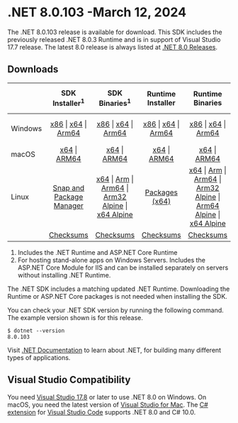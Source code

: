# .NET 8.0.103 -March 12, 2024

The .NET 8.0.103 release is available for download. This SDK includes the previously released .NET 8.0.3 Runtime and is in support of Visual Studio 17.7 release. The latest 8.0 release is always listed at [.NET 8.0 Releases](../README.md).

## Downloads

|           | SDK Installer<sup>1</sup>                        | SDK Binaries<sup>1</sup>                 | Runtime Installer                                        | Runtime Binaries                                 | ASP.NET Core Runtime           |Windows Desktop Runtime          |
| --------- | :------------------------------------------:     | :----------------------:                 | :---------------------------:                            | :-------------------------:                      | :-----------------:            | :-----------------:            |
| Windows   | [x86][dotnet-sdk-win-x86.exe] \| [x64][dotnet-sdk-win-x64.exe] \| [Arm64][dotnet-sdk-win-arm64.exe] | [x86][dotnet-sdk-win-x86.zip] \| [x64][dotnet-sdk-win-x64.zip] \|  [Arm64][dotnet-sdk-win-arm64.zip] | [x86][dotnet-runtime-win-x86.exe] \| [x64][dotnet-runtime-win-x64.exe] \| [Arm64][dotnet-runtime-win-arm64.exe] | [x86][dotnet-runtime-win-x86.zip] \| [x64][dotnet-runtime-win-x64.zip] \| [Arm64][dotnet-runtime-win-arm64.zip] | [x86][aspnetcore-runtime-win-x86.exe] \| [x64][aspnetcore-runtime-win-x64.exe] \|<br/> [Hosting Bundle][dotnet-hosting-win.exe]<sup>2</sup> | [x86][windowsdesktop-runtime-win-x86.exe] \| [x64][windowsdesktop-runtime-win-x64.exe] \| [Arm64][windowsdesktop-runtime-win-arm64.exe] |
| macOS     | [x64][dotnet-sdk-osx-x64.pkg] \| [ARM64][dotnet-sdk-osx-arm64.pkg] | [x64][dotnet-sdk-osx-x64.tar.gz] \| [ARM64][dotnet-sdk-osx-arm64.tar.gz]  | [x64][dotnet-runtime-osx-x64.pkg] \| [ARM64][dotnet-runtime-osx-arm64.pkg] | [x64][dotnet-runtime-osx-x64.tar.gz] \| [ARM64][dotnet-runtime-osx-arm64.tar.gz]| [x64][aspnetcore-runtime-osx-x64.tar.gz] \| [ARM64][aspnetcore-runtime-osx-arm64.tar.gz] | - |<sup>1</sup>
| Linux     |  [Snap and Package Manager](../install-linux.md)  | [x64][dotnet-sdk-linux-x64.tar.gz] \| [Arm][dotnet-sdk-linux-arm.tar.gz]  \| [Arm64][dotnet-sdk-linux-arm64.tar.gz] \| [Arm32 Alpine][dotnet-sdk-linux-musl-arm.tar.gz]  \| [x64 Alpine][dotnet-sdk-linux-musl-x64.tar.gz] | [Packages (x64)][linux-packages] | [x64][dotnet-runtime-linux-x64.tar.gz] \| [Arm][dotnet-runtime-linux-arm.tar.gz] \| [Arm64][dotnet-runtime-linux-arm64.tar.gz] \| [Arm32 Alpine][dotnet-runtime-linux-musl-arm.tar.gz] \| [Arm64 Alpine][dotnet-runtime-linux-musl-arm64.tar.gz] \| [x64 Alpine][dotnet-runtime-linux-musl-x64.tar.gz]  | [x64][aspnetcore-runtime-linux-x64.tar.gz]<sup>1</sup>  \| [Arm][aspnetcore-runtime-linux-arm.tar.gz]<sup>1</sup> \| [Arm64][aspnetcore-runtime-linux-arm64.tar.gz]<sup>1</sup> \| [x64 Alpine][aspnetcore-runtime-linux-musl-x64.tar.gz] | - | <sup>1</sup> |
|  | [Checksums][checksums-sdk]                             | [Checksums][checksums-sdk]                                      | [Checksums][checksums-runtime]                             | [Checksums][checksums-runtime]  | [Checksums][checksums-runtime]  | [Checksums][checksums-runtime]

1. Includes the .NET Runtime and ASP.NET Core Runtime
2. For hosting stand-alone apps on Windows Servers. Includes the ASP.NET Core Module for IIS and can be installed separately on servers without installing .NET Runtime.

The .NET SDK includes a matching updated .NET Runtime. Downloading the Runtime or ASP.NET Core packages is not needed when installing the SDK.

You can check your .NET SDK version by running the following command. The example version shown is for this release.

```console
$ dotnet --version
8.0.103
```
Visit [.NET Documentation](https://learn.microsoft.com/dotnet/) to learn about .NET, for building many different types of applications.

## Visual Studio Compatibility

You need [Visual Studio 17.8](https://visualstudio.microsoft.com) or later to use .NET 8.0 on Windows. On macOS, you need the latest version of [Visual Studio for Mac](https://visualstudio.microsoft.com/vs/mac/). The [C# extension](https://code.visualstudio.com/docs/languages/dotnet) for [Visual Studio Code](https://code.visualstudio.com/) supports .NET 8.0 and C# 10.0.

[blob-runtime]: https://dotnetcli.blob.core.windows.net/dotnet/Runtime/
[blob-sdk]: https://dotnetcli.blob.core.windows.net/dotnet/Sdk/
[release-notes]: 8.0.103.md

[checksums-runtime]: https://dotnetcli.blob.core.windows.net/dotnet/checksums/8.0.3-sha.txt
[checksums-sdk]: https://dotnetcli.blob.core.windows.net/dotnet/checksums/8.0.3-sha.txt

[linux-install]: https://learn.microsoft.com/dotnet/core/install/linux

[dotnet-blog]:  https://devblogs.microsoft.com/dotnet/march-2024-updates/
[aspnet-blog]: https://devblogs.microsoft.com/dotnet/announcing-asp-net-core-in-net-8/
[maui-blog]: https://devblogs.microsoft.com/dotnet/update-on-dotnet-maui/

[linux-packages]: ../install-linux.md


[//]: # ( Runtime 8.0.3)
[dotnet-runtime-linux-arm.tar.gz]: https://download.visualstudio.microsoft.com/download/pr/a3caf5aa-a29a-41a2-b3db-7d68b606dc1a/478f27b65c19dafd3c3120fbdeb99295/dotnet-runtime-8.0.3-linux-arm.tar.gz
[dotnet-runtime-linux-arm64.tar.gz]: https://download.visualstudio.microsoft.com/download/pr/988a1d6e-6bfb-406c-90ba-682f5c11a7fc/28208806b0a6151c4e5d9e1441b01a6f/dotnet-runtime-8.0.3-linux-arm64.tar.gz
[dotnet-runtime-linux-musl-arm.tar.gz]: https://download.visualstudio.microsoft.com/download/pr/da52a443-fcc6-4922-b21a-613400853807/823cf334f9915cca2a9782d8aa6394a5/dotnet-runtime-8.0.3-linux-musl-arm.tar.gz
[dotnet-runtime-linux-musl-arm64.tar.gz]: https://download.visualstudio.microsoft.com/download/pr/f4adb123-7b54-4b22-8984-559154ed94e2/88a4fcb21274d9a6118dd99994e724d1/dotnet-runtime-8.0.3-linux-musl-arm64.tar.gz
[dotnet-runtime-linux-musl-x64.tar.gz]: https://download.visualstudio.microsoft.com/download/pr/bf4826c7-86b2-4811-b474-7e9052ce4de9/6cc534eb1530c8c28745af317c3b35d5/dotnet-runtime-8.0.3-linux-musl-x64.tar.gz
[dotnet-runtime-linux-x64.tar.gz]: https://download.visualstudio.microsoft.com/download/pr/ed0c9129-950a-48db-80be-e770daf2db41/53879e5802bc6e76bac55c1b8154ed06/dotnet-runtime-8.0.3-linux-x64.tar.gz
[dotnet-runtime-osx-arm64.pkg]: https://download.visualstudio.microsoft.com/download/pr/ce5fba93-9d2f-4f16-b091-76ad1be06f05/ea39bddf82f228c7ec293ef1a34ce944/dotnet-runtime-8.0.3-osx-arm64.pkg
[dotnet-runtime-osx-arm64.tar.gz]: https://download.visualstudio.microsoft.com/download/pr/08f11d3e-84de-440c-8982-0c8c62273548/d8a497c6cae9b84456d0b90cc7635231/dotnet-runtime-8.0.3-osx-arm64.tar.gz
[dotnet-runtime-osx-x64.pkg]: https://download.visualstudio.microsoft.com/download/pr/02be54d9-bf36-4a01-8a68-cd0cc05e93f2/ab893ef01800b28b66a99c61c4dabdc4/dotnet-runtime-8.0.3-osx-x64.pkg
[dotnet-runtime-osx-x64.tar.gz]: https://download.visualstudio.microsoft.com/download/pr/564a929b-4f15-490b-895e-5260338cbae1/1db7fd97d0907d3911ac3e4dda32fbb2/dotnet-runtime-8.0.3-osx-x64.tar.gz
[dotnet-runtime-win-arm64.exe]: https://download.visualstudio.microsoft.com/download/pr/4b679ae1-8e5d-4e91-a949-94bada37356a/662cd1bc6d6c058c94df4113268da17c/dotnet-runtime-8.0.3-win-arm64.exe
[dotnet-runtime-win-arm64.zip]: https://download.visualstudio.microsoft.com/download/pr/bec390b1-bfea-401b-a6cf-9f47a84f45cc/710adc347accf08a2ece2ccfe98abf1d/dotnet-runtime-8.0.3-win-arm64.zip
[dotnet-runtime-win-x64.exe]: https://download.visualstudio.microsoft.com/download/pr/961dfc84-ea72-48a2-b3f4-b82cefc34580/6ac50b6bf244a2c5481ad705a92cf843/dotnet-runtime-8.0.3-win-x64.exe
[dotnet-runtime-win-x64.zip]: https://download.visualstudio.microsoft.com/download/pr/420ca01f-4528-43c0-893b-321ed0f9087a/c340930ab3e48da2abe868244415c846/dotnet-runtime-8.0.3-win-x64.zip
[dotnet-runtime-win-x86.exe]: https://download.visualstudio.microsoft.com/download/pr/c8d7a77c-5647-4e38-9ed8-edf82328497d/56130e071ac13c3660b0f3a0d60914c7/dotnet-runtime-8.0.3-win-x86.exe
[dotnet-runtime-win-x86.zip]: https://download.visualstudio.microsoft.com/download/pr/de7b59bd-9b75-4cc3-9fa9-e0226a491a6d/66a8866da41f8ca1485455778b0d8279/dotnet-runtime-8.0.3-win-x86.zip

[//]: # ( WindowsDesktop 8.0.3)
[windowsdesktop-runtime-win-arm64.exe]: https://download.visualstudio.microsoft.com/download/pr/bd4bf739-106e-44af-9f0d-a6a777976512/e9f077b8cb33b574df2f5cf986acddd8/windowsdesktop-runtime-8.0.3-win-arm64.exe
[windowsdesktop-runtime-win-arm64.zip]: https://download.visualstudio.microsoft.com/download/pr/8952a411-3d5a-48ee-bd24-6c8da21ad889/87a87f3a8f0ecaaa1c4c875e77b66a17/windowsdesktop-runtime-8.0.3-win-arm64.zip
[windowsdesktop-runtime-win-x64.exe]: https://download.visualstudio.microsoft.com/download/pr/51bc18ac-0594-412d-bd63-18ece4c91ac4/90b47b97c3bfe40a833791b166697e67/windowsdesktop-runtime-8.0.3-win-x64.exe
[windowsdesktop-runtime-win-x64.zip]: https://download.visualstudio.microsoft.com/download/pr/7b548de8-aa07-498f-8fa0-0cd0e6c1f114/b6b66ec9ba495b71332bebe337905174/windowsdesktop-runtime-8.0.3-win-x64.zip
[windowsdesktop-runtime-win-x86.exe]: https://download.visualstudio.microsoft.com/download/pr/c629f243-5125-4751-a5ff-e78fa45646b1/85777e3e3f58f863d884fd4b8a1453f2/windowsdesktop-runtime-8.0.3-win-x86.exe
[windowsdesktop-runtime-win-x86.zip]: https://download.visualstudio.microsoft.com/download/pr/6d278466-4714-4aef-b809-3f084c40640c/f593db8727573a64e19e843a8e33dab4/windowsdesktop-runtime-8.0.3-win-x86.zip

[//]: # ( ASP 8.0.3)
[aspnetcore-runtime-linux-arm.tar.gz]: https://download.visualstudio.microsoft.com/download/pr/16463b95-fb59-4769-86ed-d57012b2da25/d7f5df1e4b840ebc8d001d01b8cfdad5/aspnetcore-runtime-8.0.3-linux-arm.tar.gz
[aspnetcore-runtime-linux-arm64.tar.gz]: https://download.visualstudio.microsoft.com/download/pr/9feb7c60-3821-433f-994d-c6861b341d3b/5b90405a9978455b10ce6f1fc058fc1a/aspnetcore-runtime-8.0.3-linux-arm64.tar.gz
[aspnetcore-runtime-linux-musl-arm.tar.gz]: https://download.visualstudio.microsoft.com/download/pr/9ac25bad-92be-493e-b21c-95210d6db3ce/ce350da31037d6adda3836fe01881200/aspnetcore-runtime-8.0.3-linux-musl-arm.tar.gz
[aspnetcore-runtime-linux-musl-arm64.tar.gz]: https://download.visualstudio.microsoft.com/download/pr/a4b5054e-8f86-4e8e-9651-c08218204718/7db506957e22a45007491efe607f8bb2/aspnetcore-runtime-8.0.3-linux-musl-arm64.tar.gz
[aspnetcore-runtime-linux-musl-x64.tar.gz]: https://download.visualstudio.microsoft.com/download/pr/2db04bdc-48e6-42e7-a002-392742513cba/9b62b6516f8908f918c5de57732bcea3/aspnetcore-runtime-8.0.3-linux-musl-x64.tar.gz
[aspnetcore-runtime-linux-x64.tar.gz]: https://download.visualstudio.microsoft.com/download/pr/c1371dc2-eed2-47be-9af3-ae060dbe3c7d/bd509e0a87629764ed47608466d183e6/aspnetcore-runtime-8.0.3-linux-x64.tar.gz
[aspnetcore-runtime-osx-arm64.tar.gz]: https://download.visualstudio.microsoft.com/download/pr/794f6ac7-83e4-4af7-9150-7722bf51b5ed/fb380221e5933bc50e5266ddae54e083/aspnetcore-runtime-8.0.3-osx-arm64.tar.gz
[aspnetcore-runtime-osx-x64.tar.gz]: https://download.visualstudio.microsoft.com/download/pr/bb76b58a-59e9-4652-b457-ca7ce7f124d4/1afc9b4da60ab79bd103caa9516b8259/aspnetcore-runtime-8.0.3-osx-x64.tar.gz
[aspnetcore-runtime-win-arm64.zip]: https://download.visualstudio.microsoft.com/download/pr/a5cc1bef-f350-4935-964d-7646f6b6a1ec/1a628279b86db34d77d94c76b0b2edad/aspnetcore-runtime-8.0.3-win-arm64.zip
[aspnetcore-runtime-win-x64.exe]: https://download.visualstudio.microsoft.com/download/pr/e91876a9-1760-42cb-a6f4-97c57e9cca52/b433fcf4768929539f17e1908cb315bf/aspnetcore-runtime-8.0.3-win-x64.exe
[aspnetcore-runtime-win-x64.zip]: https://download.visualstudio.microsoft.com/download/pr/086d1dd6-57a5-437a-a1ef-549cf702fb48/dd4a8fe6c53a1016a414d6f2925c1323/aspnetcore-runtime-8.0.3-win-x64.zip
[aspnetcore-runtime-win-x86.exe]: https://download.visualstudio.microsoft.com/download/pr/6e92e2d6-32bb-4ff7-9424-78cd278076e8/7b23ff0e6bb04586ad90a0289b31d8d5/aspnetcore-runtime-8.0.3-win-x86.exe
[aspnetcore-runtime-win-x86.zip]: https://download.visualstudio.microsoft.com/download/pr/e1efd12b-9598-4b70-ad83-496563ae3f7c/da67696e4232886f52d50bb8ecda5ab1/aspnetcore-runtime-8.0.3-win-x86.zip
[aspnetcore-runtime-composite-linux-arm.tar.gz]: https://download.visualstudio.microsoft.com/download/pr/d051a9af-a43d-40ca-9215-7ef492d0b0b1/c4723cb6e5e24b40b5b8f70ab04d2ae3/aspnetcore-runtime-composite-8.0.3-linux-arm.tar.gz
[aspnetcore-runtime-composite-linux-arm64.tar.gz]: https://download.visualstudio.microsoft.com/download/pr/c05b3de1-d870-4278-847f-9fa0137876af/2f4f5a83ffafed78ce15aa1a3ffeef8c/aspnetcore-runtime-composite-8.0.3-linux-arm64.tar.gz
[aspnetcore-runtime-composite-linux-musl-arm.tar.gz]: https://download.visualstudio.microsoft.com/download/pr/31c7c16a-cd4a-414e-96bb-6d3adcd111ce/3167aafc5a23e700cf51424cb070bee6/aspnetcore-runtime-composite-8.0.3-linux-musl-arm.tar.gz
[aspnetcore-runtime-composite-linux-musl-arm64.tar.gz]: https://download.visualstudio.microsoft.com/download/pr/d798189f-6d2a-479e-9708-54a3f8de331e/8bdb69c35c8de95de0bf740f18e224a2/aspnetcore-runtime-composite-8.0.3-linux-musl-arm64.tar.gz
[aspnetcore-runtime-composite-linux-musl-x64.tar.gz]: https://download.visualstudio.microsoft.com/download/pr/899fa9d0-6101-4501-9370-5747d89429e1/d547ff7de190cb1cb966607c142a2432/aspnetcore-runtime-composite-8.0.3-linux-musl-x64.tar.gz
[aspnetcore-runtime-composite-linux-x64.tar.gz]: https://download.visualstudio.microsoft.com/download/pr/c6a46d32-ccef-4c2b-aa3e-333402eb9a07/99f0e14e6170923d519117e625fa7ba8/aspnetcore-runtime-composite-8.0.3-linux-x64.tar.gz
[dotnet-hosting-win.exe]: https://download.visualstudio.microsoft.com/download/pr/20598243-c38f-4538-b2aa-af33bc232f80/ea9b2ca232f59a6fdc84b7a31da88464/dotnet-hosting-8.0.3-win.exe

[//]: # ( SDK 8.0.103)
[dotnet-sdk-linux-arm.tar.gz]: https://download.visualstudio.microsoft.com/download/pr/0287480b-ba05-43a4-9728-9101c83ac343/82d0e6d6112f856eff9197decb9e6a7d/dotnet-sdk-8.0.103-linux-arm.tar.gz
[dotnet-sdk-linux-arm64.tar.gz]: https://download.visualstudio.microsoft.com/download/pr/af9ecab6-0ee9-4256-8470-1dc4530f637e/084a6690b85f806c06764846e3d9fb39/dotnet-sdk-8.0.103-linux-arm64.tar.gz
[dotnet-sdk-linux-musl-arm.tar.gz]: https://download.visualstudio.microsoft.com/download/pr/4e21866f-c747-4a3c-bdca-c2e0d40e71d4/2769c7cac664dcb1d8aa75c9fee12160/dotnet-sdk-8.0.103-linux-musl-arm.tar.gz
[dotnet-sdk-linux-musl-arm64.tar.gz]: https://download.visualstudio.microsoft.com/download/pr/41e324f7-aaa0-4800-86a2-71d6759e94e2/26d29d35035430e864c6d6d696ef6ed3/dotnet-sdk-8.0.103-linux-musl-arm64.tar.gz
[dotnet-sdk-linux-musl-x64.tar.gz]: https://download.visualstudio.microsoft.com/download/pr/525bc9cd-20a7-46a8-abce-a5daca9692a3/ec695563f08de008546a0e82e6559372/dotnet-sdk-8.0.103-linux-musl-x64.tar.gz
[dotnet-sdk-linux-x64.tar.gz]: https://download.visualstudio.microsoft.com/download/pr/9e445c62-e14b-4a06-8913-ff19d8e7de50/39a40667f110cd352de02f7e7eeb4c6d/dotnet-sdk-8.0.103-linux-x64.tar.gz
[dotnet-sdk-osx-arm64.pkg]: https://download.visualstudio.microsoft.com/download/pr/17c7f58d-d691-40b1-8d74-89d998fca6f9/6bd18e9d8b44be442b902ce887c56ad8/dotnet-sdk-8.0.103-osx-arm64.pkg
[dotnet-sdk-osx-arm64.tar.gz]: https://download.visualstudio.microsoft.com/download/pr/5218a7b6-0e8c-419f-9ea3-5115a194b954/02c7cc5c3bc4ff89c14893ecc299f05e/dotnet-sdk-8.0.103-osx-arm64.tar.gz
[dotnet-sdk-osx-x64.pkg]: https://download.visualstudio.microsoft.com/download/pr/c2537ad4-4e31-4680-a215-b9858a679e35/c0d7c46595918a497cd3f2b1fc9e04d3/dotnet-sdk-8.0.103-osx-x64.pkg
[dotnet-sdk-osx-x64.tar.gz]: https://download.visualstudio.microsoft.com/download/pr/89e38f58-5392-442e-b5d8-9c495d6710a6/5368de8a490982fe1cb191f76f6e9f62/dotnet-sdk-8.0.103-osx-x64.tar.gz
[dotnet-sdk-win-arm64.exe]: https://download.visualstudio.microsoft.com/download/pr/69a48c74-43ba-4673-a357-820db2fb8b38/483d5faeaf19e0a959e071bb2b478b4d/dotnet-sdk-8.0.103-win-arm64.exe
[dotnet-sdk-win-arm64.zip]: https://download.visualstudio.microsoft.com/download/pr/3debfa19-46e3-4820-8825-498a5f61f754/a0cc7a2bcd8a2d2ea041ea120694ce6d/dotnet-sdk-8.0.103-win-arm64.zip
[dotnet-sdk-win-x64.exe]: https://download.visualstudio.microsoft.com/download/pr/e3b4c8e9-ce7d-489a-8c43-0d56075ff787/cac44fac319833054974fa8a1123678d/dotnet-sdk-8.0.103-win-x64.exe
[dotnet-sdk-win-x64.zip]: https://download.visualstudio.microsoft.com/download/pr/1fb63fe2-c723-47a7-96c5-c14c0b0d4c3d/b231288bfa701ea8cabb245113b0036f/dotnet-sdk-8.0.103-win-x64.zip
[dotnet-sdk-win-x86.exe]: https://download.visualstudio.microsoft.com/download/pr/6be0770a-1990-4c24-b593-6583542d63a6/75b3e22a96c4951039ea00bad523162b/dotnet-sdk-8.0.103-win-x86.exe
[dotnet-sdk-win-x86.zip]: https://download.visualstudio.microsoft.com/download/pr/38bf61fa-787a-4a06-964b-9b6636a0939a/64fe9c5a6e6d7f10003ade08d3e8f211/dotnet-sdk-8.0.103-win-x86.zip
